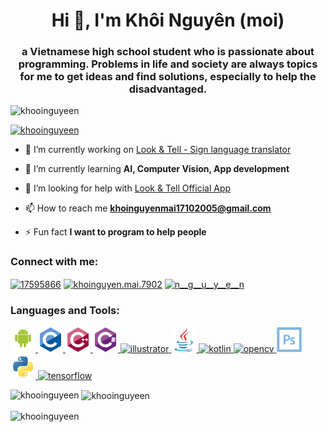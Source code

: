 <h1 align="center">Hi 👋, I'm Khôi Nguyên (moi)</h1>
<h3 align="center">a Vietnamese high school student who is passionate about programming. Problems in life and society are always topics for me to get ideas and find solutions, especially to help the disadvantaged.</h3>

<p align="left"> <img src="https://komarev.com/ghpvc/?username=khooinguyeen&label=Profile%20views&color=0e75b6&style=flat" alt="khooinguyeen" /> </p>

<p align="left"> <a href="https://github.com/ryo-ma/github-profile-trophy"><img src="https://github-profile-trophy.vercel.app/?username=khooinguyeen" alt="khooinguyeen" /></a> </p>

- 🔭 I’m currently working on [Look & Tell - Sign language translator](https://github.com/khooinguyeen/Sign-Language-Translator)

- 🌱 I’m currently learning **AI, Computer Vision, App development**

- 🤝 I’m looking for help with [Look & Tell Official App](https://github.com/khooinguyeen/LookandTell-OfficialApp)

- 📫 How to reach me **khoinguyenmai17102005@gmail.com**

- ⚡ Fun fact **I want to program to help people**

<h3 align="left">Connect with me:</h3>
<p align="left">
<a href="https://stackoverflow.com/users/17595866" target="blank"><img align="center" src="https://raw.githubusercontent.com/rahuldkjain/github-profile-readme-generator/master/src/images/icons/Social/stack-overflow.svg" alt="17595866" height="30" width="40" /></a>
<a href="https://fb.com/khoinguyen.mai.7902" target="blank"><img align="center" src="https://raw.githubusercontent.com/rahuldkjain/github-profile-readme-generator/master/src/images/icons/Social/facebook.svg" alt="khoinguyen.mai.7902" height="30" width="40" /></a>
<a href="https://instagram.com/n__g__u__y__e__n" target="blank"><img align="center" src="https://raw.githubusercontent.com/rahuldkjain/github-profile-readme-generator/master/src/images/icons/Social/instagram.svg" alt="n__g__u__y__e__n" height="30" width="40" /></a>
</p>

<h3 align="left">Languages and Tools:</h3>
<p align="left"> <a href="https://developer.android.com" target="_blank" rel="noreferrer"> <img src="https://raw.githubusercontent.com/devicons/devicon/master/icons/android/android-original-wordmark.svg" alt="android" width="40" height="40"/> </a> <a href="https://www.cprogramming.com/" target="_blank" rel="noreferrer"> <img src="https://raw.githubusercontent.com/devicons/devicon/master/icons/c/c-original.svg" alt="c" width="40" height="40"/> </a> <a href="https://www.w3schools.com/cpp/" target="_blank" rel="noreferrer"> <img src="https://raw.githubusercontent.com/devicons/devicon/master/icons/cplusplus/cplusplus-original.svg" alt="cplusplus" width="40" height="40"/> </a> <a href="https://www.w3schools.com/cs/" target="_blank" rel="noreferrer"> <img src="https://raw.githubusercontent.com/devicons/devicon/master/icons/csharp/csharp-original.svg" alt="csharp" width="40" height="40"/> </a> <a href="https://www.adobe.com/in/products/illustrator.html" target="_blank" rel="noreferrer"> <img src="https://www.vectorlogo.zone/logos/adobe_illustrator/adobe_illustrator-icon.svg" alt="illustrator" width="40" height="40"/> </a> <a href="https://www.java.com" target="_blank" rel="noreferrer"> <img src="https://raw.githubusercontent.com/devicons/devicon/master/icons/java/java-original.svg" alt="java" width="40" height="40"/> </a> <a href="https://kotlinlang.org" target="_blank" rel="noreferrer"> <img src="https://www.vectorlogo.zone/logos/kotlinlang/kotlinlang-icon.svg" alt="kotlin" width="40" height="40"/> </a> <a href="https://opencv.org/" target="_blank" rel="noreferrer"> <img src="https://www.vectorlogo.zone/logos/opencv/opencv-icon.svg" alt="opencv" width="40" height="40"/> </a> <a href="https://www.photoshop.com/en" target="_blank" rel="noreferrer"> <img src="https://raw.githubusercontent.com/devicons/devicon/master/icons/photoshop/photoshop-line.svg" alt="photoshop" width="40" height="40"/> </a> <a href="https://www.python.org" target="_blank" rel="noreferrer"> <img src="https://raw.githubusercontent.com/devicons/devicon/master/icons/python/python-original.svg" alt="python" width="40" height="40"/> </a> <a href="https://www.tensorflow.org" target="_blank" rel="noreferrer"> <img src="https://www.vectorlogo.zone/logos/tensorflow/tensorflow-icon.svg" alt="tensorflow" width="40" height="40"/> </a> </p>

<p><img align="left" src="https://github-readme-stats.vercel.app/api/top-langs?username=khooinguyeen&show_icons=true&locale=en&layout=compact" alt="khooinguyeen" /></p>

<p>&nbsp;<img align="center" src="https://github-readme-stats.vercel.app/api?username=khooinguyeen&show_icons=true&locale=en" alt="khooinguyeen" /></p>

<p><img align="center" src="https://github-readme-streak-stats.herokuapp.com/?user=khooinguyeen&" alt="khooinguyeen" /></p>
